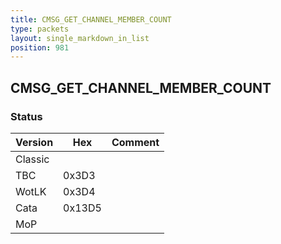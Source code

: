 ```yaml
---
title: CMSG_GET_CHANNEL_MEMBER_COUNT
type: packets
layout: single_markdown_in_list
position: 981
---
```


## CMSG_GET_CHANNEL_MEMBER_COUNT

### Status

Version    | Hex        | Comment
---------- | ---------- | ---------- 
Classic    |            |
TBC        | 0x3D3      |
WotLK      | 0x3D4      |
Cata       | 0x13D5     |
MoP        |            |